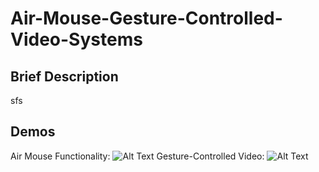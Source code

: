 # Air-Mouse-Gesture-Controlled-Video-Systems
## Brief Description
sfs

## Demos
Air Mouse Functionality:
![Alt Text](GIF/Mouse.gif)
Gesture-Controlled Video:
![Alt Text](GIF/Video.gif)
